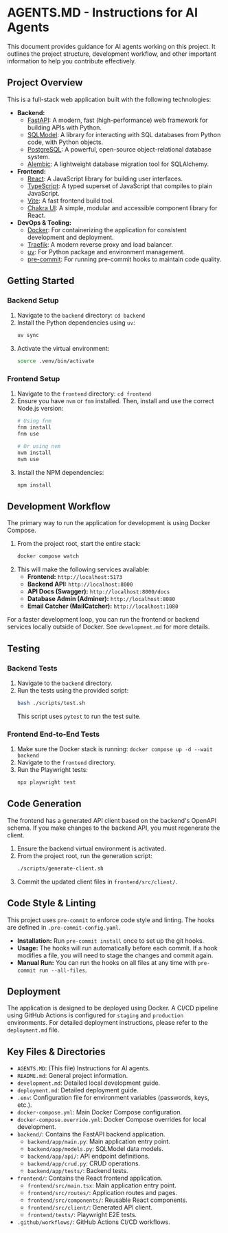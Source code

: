 # AGENTS.MD - Instructions for AI Agents

This document provides guidance for AI agents working on this project. It outlines the project structure, development workflow, and other important information to help you contribute effectively.

## Project Overview

This is a full-stack web application built with the following technologies:

*   **Backend:**
    *   [FastAPI](https://fastapi.tiangolo.com/): A modern, fast (high-performance) web framework for building APIs with Python.
    *   [SQLModel](https://sqlmodel.tiangolo.com/): A library for interacting with SQL databases from Python code, with Python objects.
    *   [PostgreSQL](https://www.postgresql.org/): A powerful, open-source object-relational database system.
    *   [Alembic](https://alembic.sqlalchemy.org/): A lightweight database migration tool for SQLAlchemy.
*   **Frontend:**
    *   [React](https://react.dev/): A JavaScript library for building user interfaces.
    *   [TypeScript](https://www.typescriptlang.org/): A typed superset of JavaScript that compiles to plain JavaScript.
    *   [Vite](https://vitejs.dev/): A fast frontend build tool.
    *   [Chakra UI](https://chakra-ui.com/): A simple, modular and accessible component library for React.
*   **DevOps & Tooling:**
    *   [Docker](https://www.docker.com/): For containerizing the application for consistent development and deployment.
    *   [Traefik](https://traefik.io/): A modern reverse proxy and load balancer.
    *   [uv](https://docs.astral.sh/uv/): For Python package and environment management.
    *   [pre-commit](https://pre-commit.com/): For running pre-commit hooks to maintain code quality.

## Getting Started

### Backend Setup

1.  Navigate to the `backend` directory: `cd backend`
2.  Install the Python dependencies using `uv`:
    ```bash
    uv sync
    ```
3.  Activate the virtual environment:
    ```bash
    source .venv/bin/activate
    ```

### Frontend Setup

1.  Navigate to the `frontend` directory: `cd frontend`
2.  Ensure you have `nvm` or `fnm` installed. Then, install and use the correct Node.js version:
    ```bash
    # Using fnm
    fnm install
    fnm use

    # Or using nvm
    nvm install
    nvm use
    ```
3.  Install the NPM dependencies:
    ```bash
    npm install
    ```

## Development Workflow

The primary way to run the application for development is using Docker Compose.

1.  From the project root, start the entire stack:
    ```bash
    docker compose watch
    ```
2.  This will make the following services available:
    *   **Frontend:** `http://localhost:5173`
    *   **Backend API:** `http://localhost:8000`
    *   **API Docs (Swagger):** `http://localhost:8000/docs`
    *   **Database Admin (Adminer):** `http://localhost:8080`
    *   **Email Catcher (MailCatcher):** `http://localhost:1080`

For a faster development loop, you can run the frontend or backend services locally outside of Docker. See `development.md` for more details.

## Testing

### Backend Tests

1.  Navigate to the `backend` directory.
2.  Run the tests using the provided script:
    ```bash
    bash ./scripts/test.sh
    ```
    This script uses `pytest` to run the test suite.

### Frontend End-to-End Tests

1.  Make sure the Docker stack is running: `docker compose up -d --wait backend`
2.  Navigate to the `frontend` directory.
3.  Run the Playwright tests:
    ```bash
    npx playwright test
    ```

## Code Generation

The frontend has a generated API client based on the backend's OpenAPI schema. If you make changes to the backend API, you must regenerate the client.

1.  Ensure the backend virtual environment is activated.
2.  From the project root, run the generation script:
    ```bash
    ./scripts/generate-client.sh
    ```
3.  Commit the updated client files in `frontend/src/client/`.

## Code Style & Linting

This project uses `pre-commit` to enforce code style and linting. The hooks are defined in `.pre-commit-config.yaml`.

*   **Installation:** Run `pre-commit install` once to set up the git hooks.
*   **Usage:** The hooks will run automatically before each commit. If a hook modifies a file, you will need to stage the changes and commit again.
*   **Manual Run:** You can run the hooks on all files at any time with `pre-commit run --all-files`.

## Deployment

The application is designed to be deployed using Docker. A CI/CD pipeline using GitHub Actions is configured for `staging` and `production` environments. For detailed deployment instructions, please refer to the `deployment.md` file.

## Key Files & Directories

*   `AGENTS.MD`: (This file) Instructions for AI agents.
*   `README.md`: General project information.
*   `development.md`: Detailed local development guide.
*   `deployment.md`: Detailed deployment guide.
*   `.env`: Configuration file for environment variables (passwords, keys, etc.).
*   `docker-compose.yml`: Main Docker Compose configuration.
*   `docker-compose.override.yml`: Docker Compose overrides for local development.
*   `backend/`: Contains the FastAPI backend application.
    *   `backend/app/main.py`: Main application entry point.
    *   `backend/app/models.py`: SQLModel data models.
    *   `backend/app/api/`: API endpoint definitions.
    *   `backend/app/crud.py`: CRUD operations.
    *   `backend/app/tests/`: Backend tests.
*   `frontend/`: Contains the React frontend application.
    *   `frontend/src/main.tsx`: Main application entry point.
    *   `frontend/src/routes/`: Application routes and pages.
    *   `frontend/src/components/`: Reusable React components.
    *   `frontend/src/client/`: Generated API client.
    *   `frontend/tests/`: Playwright E2E tests.
*   `.github/workflows/`: GitHub Actions CI/CD workflows.
